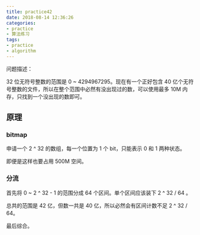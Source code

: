 ```yaml
---
title: practice42
date: 2018-08-14 12:36:26
categories:
- practice
- 算法练习
tags:
- practice
- algorithm
---
```

问题描述：

32 位无符号整数的范围是 0 ~ 4294967295。现在有一个正好包含 40 亿个无符号整数的文件，所以在整个范围中必然有没出现过的数，可以使用最多 10M 内存，只找到一个没出现的数即可。

<!-- more -->

## 原理

### bitmap

申请一个 2 ^ 32 的数组，每一个位置为 1 个 bit，只能表示 0 和 1 两种状态。

即便是这样也要占用 500M 空间。

### 分流

首先将 0 ~ 2 ^ 32 - 1 的范围分成 64 个区间。单个区间应该装下 2 ^ 32 / 64 。

总共的范围是 42 亿，但数一共是 40 亿，所以必然会有区间计数不足 2 ^ 32 / 64。

最后综合。
